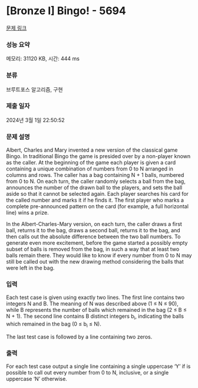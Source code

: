 # [Bronze I] Bingo! - 5694 

[문제 링크](https://www.acmicpc.net/problem/5694) 

### 성능 요약

메모리: 31120 KB, 시간: 444 ms

### 분류

브루트포스 알고리즘, 구현

### 제출 일자

2024년 3월 1일 22:50:52

### 문제 설명

<p>Albert, Charles and Mary invented a new version of the classical game Bingo. In traditional Bingo the game is presided over by a non-player known as the caller. At the beginning of the game each player is given a card containing a unique combination of numbers from 0 to N arranged in columns and rows. The caller has a bag containing N + 1 balls, numbered from 0 to N. On each turn, the caller randomly selects a ball from the bag, announces the number of the drawn ball to the players, and sets the ball aside so that it cannot be selected again. Each player searches his card for the called number and marks it if he finds it. The first player who marks a complete pre-announced pattern on the card (for example, a full horizontal line) wins a prize.</p>

<p>In the Albert-Charles-Mary version, on each turn, the caller draws a first ball, returns it to the bag, draws a second ball, returns it to the bag, and then calls out the absolute difference between the two ball numbers. To generate even more excitement, before the game started a possibly empty subset of balls is removed from the bag, in such a way that at least two balls remain there. They would like to know if every number from 0 to N may still be called out with the new drawing method considering the balls that were left in the bag.</p>

### 입력 

 <p>Each test case is given using exactly two lines. The first line contains two integers N and B. The meaning of N was described above (1 ≤ N ≤ 90), while B represents the number of balls which remained in the bag (2 ≤ B ≤ N + 1). The second line contains B distinct integers b<sub>i</sub>, indicating the balls which remained in the bag (0 ≤ b<sub>i</sub> ≤ N).</p>

<p>The last test case is followed by a line containing two zeros.</p>

### 출력 

 <p>For each test case output a single line containing a single uppercase ‘Y’ if is possible to call out every number from 0 to N, inclusive, or a single uppercase ‘N’ otherwise.</p>

